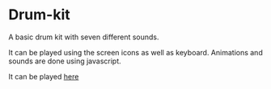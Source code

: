 # Drum-kit
A basic drum kit with seven different sounds.

It can be played using the screen icons as well as keyboard. Animations and sounds are done using javascript.

It can be played [here](https://bhavesh0902.github.io/Drum-kit/)
